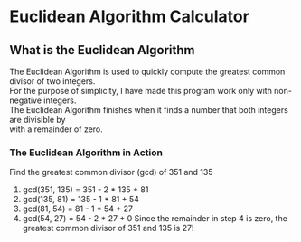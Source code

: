 # Euclidean Algorithm Calculator
## What is the Euclidean Algorithm
The Euclidean Algorithm is used to quickly compute the greatest common divisor of two integers.\
For the purpose of simplicity, I have made this program work only with non-negative integers.\
The Euclidean Algorithm finishes when it finds a number that both integers are divisible by\
with a remainder of zero.
### The Euclidean Algorithm in Action
Find the greatest common divisor (gcd) of 351 and 135
  1. gcd(351, 135) = 351 - 2 * 135 + 81
  2. gcd(135, 81) = 135 - 1 * 81 + 54
  3. gcd(81, 54) = 81 - 1 * 54 + 27
  4. gcd(54, 27) = 54 - 2 * 27 + 0
Since the remainder in step 4 is zero, the greatest common divisor of 351 and 135 is 27!



